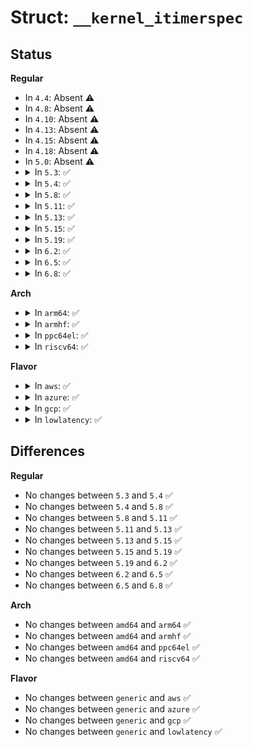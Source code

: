 # Struct: <code>__kernel_itimerspec</code>

## Status
<b>Regular</b>
<ul>
<li>
In <code>4.4</code>: Absent ⚠️
</li>
<li>
In <code>4.8</code>: Absent ⚠️
</li>
<li>
In <code>4.10</code>: Absent ⚠️
</li>
<li>
In <code>4.13</code>: Absent ⚠️
</li>
<li>
In <code>4.15</code>: Absent ⚠️
</li>
<li>
In <code>4.18</code>: Absent ⚠️
</li>
<li>
In <code>5.0</code>: Absent ⚠️
</li>
<li>
<details>
<summary>In <code>5.3</code>: ✅</summary>

```c
struct __kernel_itimerspec {
    struct __kernel_timespec it_interval;
    struct __kernel_timespec it_value;
};
```
</details>
</li>
<li>
<details>
<summary>In <code>5.4</code>: ✅</summary>

```c
struct __kernel_itimerspec {
    struct __kernel_timespec it_interval;
    struct __kernel_timespec it_value;
};
```
</details>
</li>
<li>
<details>
<summary>In <code>5.8</code>: ✅</summary>

```c
struct __kernel_itimerspec {
    struct __kernel_timespec it_interval;
    struct __kernel_timespec it_value;
};
```
</details>
</li>
<li>
<details>
<summary>In <code>5.11</code>: ✅</summary>

```c
struct __kernel_itimerspec {
    struct __kernel_timespec it_interval;
    struct __kernel_timespec it_value;
};
```
</details>
</li>
<li>
<details>
<summary>In <code>5.13</code>: ✅</summary>

```c
struct __kernel_itimerspec {
    struct __kernel_timespec it_interval;
    struct __kernel_timespec it_value;
};
```
</details>
</li>
<li>
<details>
<summary>In <code>5.15</code>: ✅</summary>

```c
struct __kernel_itimerspec {
    struct __kernel_timespec it_interval;
    struct __kernel_timespec it_value;
};
```
</details>
</li>
<li>
<details>
<summary>In <code>5.19</code>: ✅</summary>

```c
struct __kernel_itimerspec {
    struct __kernel_timespec it_interval;
    struct __kernel_timespec it_value;
};
```
</details>
</li>
<li>
<details>
<summary>In <code>6.2</code>: ✅</summary>

```c
struct __kernel_itimerspec {
    struct __kernel_timespec it_interval;
    struct __kernel_timespec it_value;
};
```
</details>
</li>
<li>
<details>
<summary>In <code>6.5</code>: ✅</summary>

```c
struct __kernel_itimerspec {
    struct __kernel_timespec it_interval;
    struct __kernel_timespec it_value;
};
```
</details>
</li>
<li>
<details>
<summary>In <code>6.8</code>: ✅</summary>

```c
struct __kernel_itimerspec {
    struct __kernel_timespec it_interval;
    struct __kernel_timespec it_value;
};
```
</details>
</li>
</ul>
<b>Arch</b>
<ul>
<li>
<details>
<summary>In <code>arm64</code>: ✅</summary>

```c
struct __kernel_itimerspec {
    struct __kernel_timespec it_interval;
    struct __kernel_timespec it_value;
};
```
</details>
</li>
<li>
<details>
<summary>In <code>armhf</code>: ✅</summary>

```c
struct __kernel_itimerspec {
    struct __kernel_timespec it_interval;
    struct __kernel_timespec it_value;
};
```
</details>
</li>
<li>
<details>
<summary>In <code>ppc64el</code>: ✅</summary>

```c
struct __kernel_itimerspec {
    struct __kernel_timespec it_interval;
    struct __kernel_timespec it_value;
};
```
</details>
</li>
<li>
<details>
<summary>In <code>riscv64</code>: ✅</summary>

```c
struct __kernel_itimerspec {
    struct __kernel_timespec it_interval;
    struct __kernel_timespec it_value;
};
```
</details>
</li>
</ul>
<b>Flavor</b>
<ul>
<li>
<details>
<summary>In <code>aws</code>: ✅</summary>

```c
struct __kernel_itimerspec {
    struct __kernel_timespec it_interval;
    struct __kernel_timespec it_value;
};
```
</details>
</li>
<li>
<details>
<summary>In <code>azure</code>: ✅</summary>

```c
struct __kernel_itimerspec {
    struct __kernel_timespec it_interval;
    struct __kernel_timespec it_value;
};
```
</details>
</li>
<li>
<details>
<summary>In <code>gcp</code>: ✅</summary>

```c
struct __kernel_itimerspec {
    struct __kernel_timespec it_interval;
    struct __kernel_timespec it_value;
};
```
</details>
</li>
<li>
<details>
<summary>In <code>lowlatency</code>: ✅</summary>

```c
struct __kernel_itimerspec {
    struct __kernel_timespec it_interval;
    struct __kernel_timespec it_value;
};
```
</details>
</li>
</ul>

## Differences
<b>Regular</b>
<ul>
<li>
No changes between <code>5.3</code> and <code>5.4</code> ✅
</li>
<li>
No changes between <code>5.4</code> and <code>5.8</code> ✅
</li>
<li>
No changes between <code>5.8</code> and <code>5.11</code> ✅
</li>
<li>
No changes between <code>5.11</code> and <code>5.13</code> ✅
</li>
<li>
No changes between <code>5.13</code> and <code>5.15</code> ✅
</li>
<li>
No changes between <code>5.15</code> and <code>5.19</code> ✅
</li>
<li>
No changes between <code>5.19</code> and <code>6.2</code> ✅
</li>
<li>
No changes between <code>6.2</code> and <code>6.5</code> ✅
</li>
<li>
No changes between <code>6.5</code> and <code>6.8</code> ✅
</li>
</ul>
<b>Arch</b>
<ul>
<li>
No changes between <code>amd64</code> and <code>arm64</code> ✅
</li>
<li>
No changes between <code>amd64</code> and <code>armhf</code> ✅
</li>
<li>
No changes between <code>amd64</code> and <code>ppc64el</code> ✅
</li>
<li>
No changes between <code>amd64</code> and <code>riscv64</code> ✅
</li>
</ul>
<b>Flavor</b>
<ul>
<li>
No changes between <code>generic</code> and <code>aws</code> ✅
</li>
<li>
No changes between <code>generic</code> and <code>azure</code> ✅
</li>
<li>
No changes between <code>generic</code> and <code>gcp</code> ✅
</li>
<li>
No changes between <code>generic</code> and <code>lowlatency</code> ✅
</li>
</ul>

